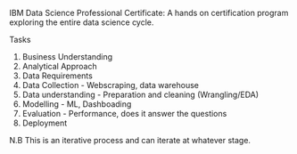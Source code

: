 IBM Data Science Professional Certificate:
A hands on certification program exploring the entire data science cycle.

Tasks
1. Business Understanding
2. Analytical Approach
3. Data Requirements
4. Data Collection - Webscraping, data warehouse 
5. Data understanding - Preparation and cleaning (Wrangling/EDA)
6. Modelling - ML, Dashboading
7. Evaluation - Performance, does it answer the questions
8. Deployment 

N.B This is an iterative process and can iterate at whatever stage.
